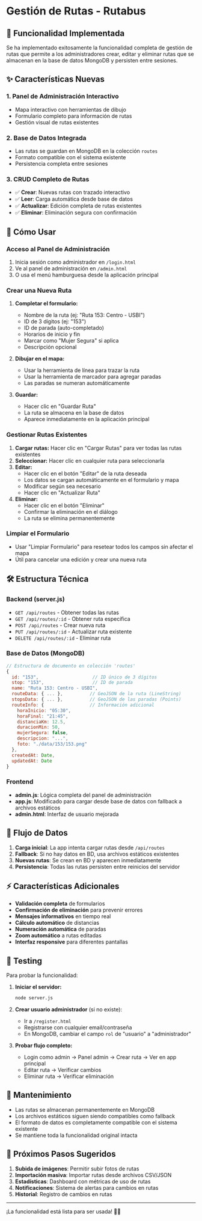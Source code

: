 # Gestión de Rutas - Rutabus

## 🎉 Funcionalidad Implementada

Se ha implementado exitosamente la funcionalidad completa de gestión de rutas que permite a los administradores crear, editar y eliminar rutas que se almacenan en la base de datos MongoDB y persisten entre sesiones.

## ✨ Características Nuevas

### 1. **Panel de Administración Interactivo**
- Mapa interactivo con herramientas de dibujo
- Formulario completo para información de rutas
- Gestión visual de rutas existentes

### 2. **Base de Datos Integrada**
- Las rutas se guardan en MongoDB en la colección `routes`
- Formato compatible con el sistema existente
- Persistencia completa entre sesiones

### 3. **CRUD Completo de Rutas**
- ✅ **Crear**: Nuevas rutas con trazado interactivo
- ✅ **Leer**: Carga automática desde base de datos
- ✅ **Actualizar**: Edición completa de rutas existentes
- ✅ **Eliminar**: Eliminación segura con confirmación

## 🚀 Cómo Usar

### Acceso al Panel de Administración
1. Inicia sesión como administrador en `/login.html`
2. Ve al panel de administración en `/admin.html`
3. O usa el menú hamburguesa desde la aplicación principal

### Crear una Nueva Ruta
1. **Completar el formulario:**
   - Nombre de la ruta (ej: "Ruta 153: Centro - USBI")
   - ID de 3 dígitos (ej: "153")
   - ID de parada (auto-completado)
   - Horarios de inicio y fin
   - Marcar como "Mujer Segura" si aplica
   - Descripción opcional

2. **Dibujar en el mapa:**
   - Usar la herramienta de línea para trazar la ruta
   - Usar la herramienta de marcador para agregar paradas
   - Las paradas se numeran automáticamente

3. **Guardar:**
   - Hacer clic en "Guardar Ruta"
   - La ruta se almacena en la base de datos
   - Aparece inmediatamente en la aplicación principal

### Gestionar Rutas Existentes
1. **Cargar rutas:** Hacer clic en "Cargar Rutas" para ver todas las rutas existentes
2. **Seleccionar:** Hacer clic en cualquier ruta para seleccionarla
3. **Editar:** 
   - Hacer clic en el botón "Editar" de la ruta deseada
   - Los datos se cargan automáticamente en el formulario y mapa
   - Modificar según sea necesario
   - Hacer clic en "Actualizar Ruta"
4. **Eliminar:**
   - Hacer clic en el botón "Eliminar"
   - Confirmar la eliminación en el diálogo
   - La ruta se elimina permanentemente

### Limpiar el Formulario
- Usar "Limpiar Formulario" para resetear todos los campos sin afectar el mapa
- Útil para cancelar una edición y crear una nueva ruta

## 🛠 Estructura Técnica

### Backend (server.js)
- `GET /api/routes` - Obtener todas las rutas
- `GET /api/routes/:id` - Obtener ruta específica
- `POST /api/routes` - Crear nueva ruta
- `PUT /api/routes/:id` - Actualizar ruta existente
- `DELETE /api/routes/:id` - Eliminar ruta

### Base de Datos (MongoDB)
```javascript
// Estructura de documento en colección 'routes'
{
  id: "153",                    // ID único de 3 dígitos
  stop: "153",                  // ID de parada
  name: "Ruta 153: Centro - USBI",
  routeData: { ... },          // GeoJSON de la ruta (LineString)
  stopsData: { ... },          // GeoJSON de las paradas (Points)
  routeInfo: {                 // Información adicional
    horaInicio: "05:30",
    horaFinal: "21:45",
    distanciaKm: 12.5,
    duracionMin: 50,
    mujerSegura: false,
    descripcion: "...",
    foto: "./data/153/153.png"
  },
  createdAt: Date,
  updatedAt: Date
}
```

### Frontend
- **admin.js**: Lógica completa del panel de administración
- **app.js**: Modificado para cargar desde base de datos con fallback a archivos estáticos
- **admin.html**: Interfaz de usuario mejorada

## 🔄 Flujo de Datos

1. **Carga inicial**: La app intenta cargar rutas desde `/api/routes`
2. **Fallback**: Si no hay datos en BD, usa archivos estáticos existentes
3. **Nuevas rutas**: Se crean en BD y aparecen inmediatamente
4. **Persistencia**: Todas las rutas persisten entre reinicios del servidor

## ⚡ Características Adicionales

- **Validación completa** de formularios
- **Confirmación de eliminación** para prevenir errores
- **Mensajes informativos** en tiempo real
- **Cálculo automático** de distancias
- **Numeración automática** de paradas
- **Zoom automático** a rutas editadas
- **Interfaz responsive** para diferentes pantallas

## 🧪 Testing

Para probar la funcionalidad:

1. **Iniciar el servidor:**
   ```bash
   node server.js
   ```

2. **Crear usuario administrador** (si no existe):
   - Ir a `/register.html`
   - Registrarse con cualquier email/contraseña
   - En MongoDB, cambiar el campo `rol` de "usuario" a "administrador"

3. **Probar flujo completo:**
   - Login como admin → Panel admin → Crear ruta → Ver en app principal
   - Editar ruta → Verificar cambios
   - Eliminar ruta → Verificar eliminación

## 🔧 Mantenimiento

- Las rutas se almacenan permanentemente en MongoDB
- Los archivos estáticos siguen siendo compatibles como fallback
- El formato de datos es completamente compatible con el sistema existente
- Se mantiene toda la funcionalidad original intacta

## 🎯 Próximos Pasos Sugeridos

1. **Subida de imágenes**: Permitir subir fotos de rutas
2. **Importación masiva**: Importar rutas desde archivos CSV/JSON
3. **Estadísticas**: Dashboard con métricas de uso de rutas
4. **Notificaciones**: Sistema de alertas para cambios en rutas
5. **Historial**: Registro de cambios en rutas

---

¡La funcionalidad está lista para ser usada! 🚌✨